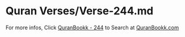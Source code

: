 # Quran Verses/Verse-244.md 

For more infos, Click [QuranBookk - 244](https://www.quranbookk.com/quran/search?q=244) to Search at [QuranBookk.com](http://quranbookk.com/)